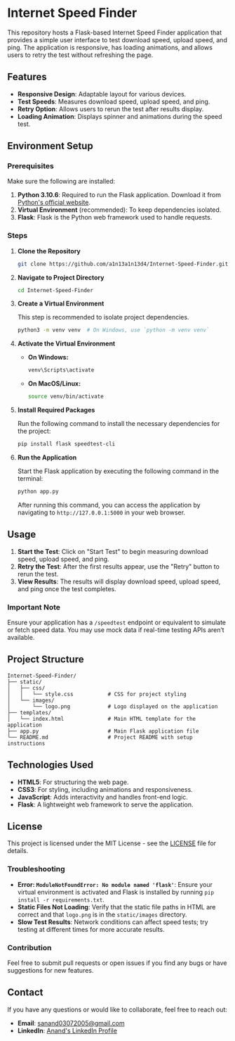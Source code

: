 # Internet Speed Finder

This repository hosts a Flask-based Internet Speed Finder application that provides a simple user interface to test download speed, upload speed, and ping. The application is responsive, has loading animations, and allows users to retry the test without refreshing the page.

## Features

- **Responsive Design**: Adaptable layout for various devices.
- **Test Speeds**: Measures download speed, upload speed, and ping.
- **Retry Option**: Allows users to rerun the test after results display.
- **Loading Animation**: Displays spinner and animations during the speed test.

## Environment Setup

### Prerequisites

Make sure the following are installed:

1. **Python 3.10.6**: Required to run the Flask application. Download it from [Python's official website](https://www.python.org/downloads/release/python-3106/).
2. **Virtual Environment** (recommended): To keep dependencies isolated.
3. **Flask**: Flask is the Python web framework used to handle requests.

### Steps

1. **Clone the Repository**

   ```bash
   git clone https://github.com/a1n13a1n13d4/Internet-Speed-Finder.git
   ```

2. **Navigate to Project Directory**

   ```bash
   cd Internet-Speed-Finder
   ```

3. **Create a Virtual Environment**

   This step is recommended to isolate project dependencies.

   ```bash
   python3 -m venv venv  # On Windows, use `python -m venv venv`
   ```

4. **Activate the Virtual Environment**

   - **On Windows:**

     ```bash
     venv\Scripts\activate
     ```

   - **On MacOS/Linux:**

     ```bash
     source venv/bin/activate
     ```

5. **Install Required Packages**

   Run the following command to install the necessary dependencies for the project:

   ```bash
   pip install flask speedtest-cli
   ```

6. **Run the Application**

   Start the Flask application by executing the following command in the terminal:

   ```bash
   python app.py
   ```

   After running this command, you can access the application by navigating to `http://127.0.0.1:5000` in your web browser.

## Usage

1. **Start the Test**: Click on "Start Test" to begin measuring download speed, upload speed, and ping.
2. **Retry the Test**: After the first results appear, use the "Retry" button to rerun the test.
3. **View Results**: The results will display download speed, upload speed, and ping once the test completes.

### Important Note

Ensure your application has a `/speedtest` endpoint or equivalent to simulate or fetch speed data. You may use mock data if real-time testing APIs aren’t available.

## Project Structure

```plaintext
Internet-Speed-Finder/
├── static/
│   ├── css/
│   │   └── style.css           # CSS for project styling
│   └── images/
│       └── logo.png            # Logo displayed on the application
├── templates/
│   └── index.html              # Main HTML template for the application
├── app.py                      # Main Flask application file
└── README.md                   # Project README with setup instructions
```

## Technologies Used

- **HTML5**: For structuring the web page.
- **CSS3**: For styling, including animations and responsiveness.
- **JavaScript**: Adds interactivity and handles front-end logic.
- **Flask**: A lightweight web framework to serve the application.

## License

This project is licensed under the MIT License - see the [LICENSE](LICENSE) file for details.

### Troubleshooting

- **Error: `ModuleNotFoundError: No module named 'flask'`**: Ensure your virtual environment is activated and Flask is installed by running `pip install -r requirements.txt`.
- **Static Files Not Loading**: Verify that the static file paths in HTML are correct and that `logo.png` is in the `static/images` directory.
- **Slow Test Results**: Network conditions can affect speed tests; try testing at different times for more accurate results.

### Contribution

Feel free to submit pull requests or open issues if you find any bugs or have suggestions for new features.

## Contact

If you have any questions or would like to collaborate, feel free to reach out:

- **Email**: [sanand03072005@gmail.com](mailto:sanand03072005@gmail.com?subject=Inquiry%20About%20Internet%20Speed%20Finder%20Project&body=Hi%20Anand,%0A%0AI'm%20interested%20in%20learning%20more%20about%20the%20Internet%20Speed%20Finder%20project%20you%20developed.%20I%20have%20some%20questions%20and%20would%20like%20to%20discuss%20potential%20collaborations.%0A%0AThank%20you!%0A%0ABest%20regards,%0A[Your%20Name])
- **LinkedIn**: [Anand's LinkedIn Profile](https://www.linkedin.com/in/anands37/)
